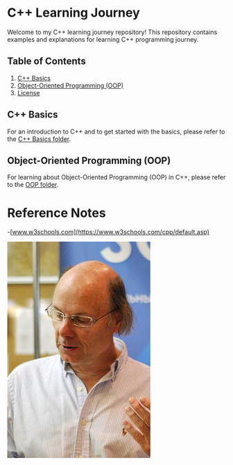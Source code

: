 # C++ Learning Journey

Welcome to my C++ learning journey repository! This repository contains examples and explanations for learning C++ programming journey.

## Table of Contents

1. [C++ Basics](#cpp-basics)
2. [Object-Oriented Programming (OOP)](#object-oriented-programming-oop)
3. [License](#license)

## C++ Basics

For an introduction to C++ and to get started with the basics, please refer to the [C++ Basics folder](C++%20Basics/README.md).

## Object-Oriented Programming (OOP)

For learning about Object-Oriented Programming (OOP) in C++, please refer to the [OOP folder](OOP/README.md).

# Reference Notes
-[www.w3schools.com](https://www.w3schools.com/cpp/default.asp)

![Bjarne Stroustrup](images/Bjarne-stroustrup_(cropped).jpg)
